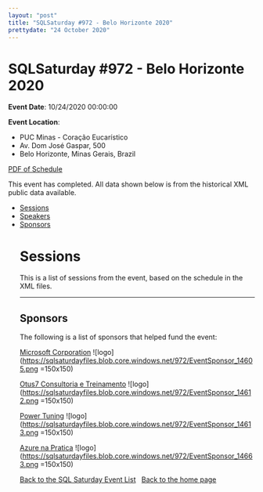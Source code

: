 ```yaml
---
layout: "post" 
title: "SQLSaturday #972 - Belo Horizonte 2020" 
prettydate: "24 October 2020" 
---
```

# SQLSaturday #972 - Belo Horizonte 2020
 
**Event Date**: 10/24/2020 00:00:00
 
**Event Location**:
- PUC Minas - Coração Eucarístico
- Av. Dom José Gaspar, 500
- Belo Horizonte, Minas Gerais, Brazil
 
<a href="/PDF/0972.pdf">PDF of Schedule</a>
 
This event has completed. All data shown below is from the historical XML public data available.
<ul>
   <li><a href="#sessions">Sessions</a></li>
   <li><a href="#speakers">Speakers</a></li>
   <li><a href="#sponsors">Sponsors</a></li>
 
 
 
# <a name="sessions"></a>Sessions
This is a list of sessions from the event, based on the schedule in the XML files.
 
----------------------------------------------------------------------------------- 
## <a name="sponsors"></a>Sponsors
The following is a list of sponsors that helped fund the event:
 
[Microsoft Corporation](https://www.microsoft.com/en-us/server-cloud/products/sql-server/)
![logo](https://sqlsaturdayfiles.blob.core.windows.net/972/EventSponsor_14605.png =150x150)
 
[Otus7 Consultoria e Treinamento](http://otus7.com/)
![logo](https://sqlsaturdayfiles.blob.core.windows.net/972/EventSponsor_14612.png =150x150)
 
[Power Tuning](https://powertuning.com.br/)
![logo](https://sqlsaturdayfiles.blob.core.windows.net/972/EventSponsor_14613.png =150x150)
 
[Azure na Pratica](https://www.azurenapratica.com)
![logo](https://sqlsaturdayfiles.blob.core.windows.net/972/EventSponsor_14663.png =150x150)
 
[Back to the SQL Saturday Event List](/past.html)
&nbsp;
[Back to the home page](/index.html)
